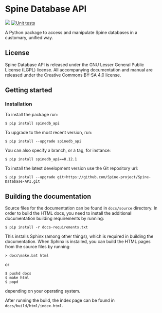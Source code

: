 # Spine Database API

[![](https://img.shields.io/badge/docs-stable-blue.svg)](https://spine-project.github.io/Spine-Database-API/index.html)
[![Unit tests](https://github.com/Spine-project/Spine-Database-API/workflows/Unit%20tests/badge.svg)](https://github.com/Spine-project/Spine-Database-API/actions?query=workflow%3A"Unit+tests")

A Python package to access and manipulate Spine databases in a customary, unified way.

## License

Spine Database API is released under the GNU Lesser General Public License (LGPL) license. All accompanying
documentation and manual are released under the Creative Commons BY-SA 4.0 license.

## Getting started

### Installation

To install the package run:

    $ pip install spinedb_api

To upgrade to the most recent version, run:

    $ pip install --upgrade spinedb_api

You can also specify a branch, or a tag, for instance:

    $ pip install spinedb_api==0.12.1

To install the latest development version use the Git repository url:

    $ pip install --upgrade git+https://github.com/Spine-project/Spine-Database-API.git


## Building the documentation

Source files for the documentation can be found in `docs/source` directory. In order to 
build the HTML docs, you need to install the additional documentation building requirements
by running:

    $ pip install -r docs-requirements.txt 

This installs Sphinx (among other things), which is required in building the documentation.
When Sphinx is installed, you can build the HTML pages from the source files by running:

    > docs\make.bat html
    
or

    $ pushd docs
    $ make html
    $ popd
    
depending on your operating system.        
 
After running the build, the index page can be found in `docs/build/html/index.html`.

